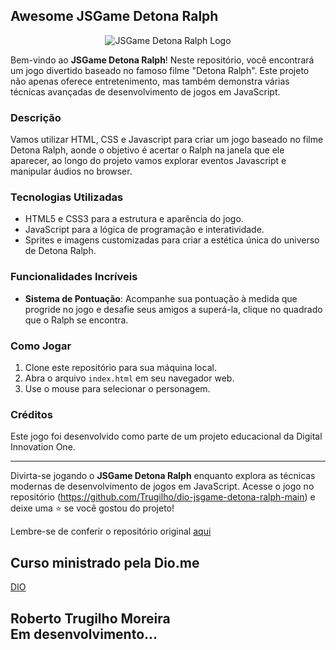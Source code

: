 ## Awesome JSGame Detona Ralph

<p align="center">
  <img src="https://github.com/digitalinnovationone/jsgame-detona-ralph/raw/main/assets/images/logo.png" alt="JSGame Detona Ralph Logo">
</p>

Bem-vindo ao **JSGame Detona Ralph**! Neste repositório, você encontrará um jogo divertido baseado no famoso filme "Detona Ralph". Este projeto não apenas oferece entretenimento, mas também demonstra várias técnicas avançadas de desenvolvimento de jogos em JavaScript.

### Descrição

Vamos utilizar HTML, CSS e Javascript para criar um jogo baseado no filme Detona Ralph, aonde o objetivo é acertar o Ralph na janela que ele aparecer, ao longo do projeto vamos explorar eventos Javascript e manipular áudios no browser.

### Tecnologias Utilizadas

- HTML5 e CSS3 para a estrutura e aparência do jogo.
- JavaScript para a lógica de programação e interatividade.
- Sprites e imagens customizadas para criar a estética única do universo de Detona Ralph.

### Funcionalidades Incríveis

- **Sistema de Pontuação**: Acompanhe sua pontuação à medida que progride no jogo e desafie seus amigos a superá-la, clique no quadrado que o Ralph se encontra.

### Como Jogar

1. Clone este repositório para sua máquina local.
2. Abra o arquivo `index.html` em seu navegador web.
3. Use o mouse para selecionar o personagem.

### Créditos

Este jogo foi desenvolvido como parte de um projeto educacional da Digital Innovation One.

---

Divirta-se jogando o **JSGame Detona Ralph** enquanto explora as técnicas modernas de desenvolvimento de jogos em JavaScript. Acesse o jogo no repositório (https://github.com/Trugilho/dio-jsgame-detona-ralph-main)  e deixe uma ⭐️ se você gostou do projeto!


Lembre-se de conferir o repositório original [aqui](https://github.com/digitalinnovationone/jsgame-detona-ralph)

## Curso ministrado pela Dio.me
 [DIO](https://www.dio.me/)

## Roberto Trugilho Moreira<br> Em desenvolvimento...
